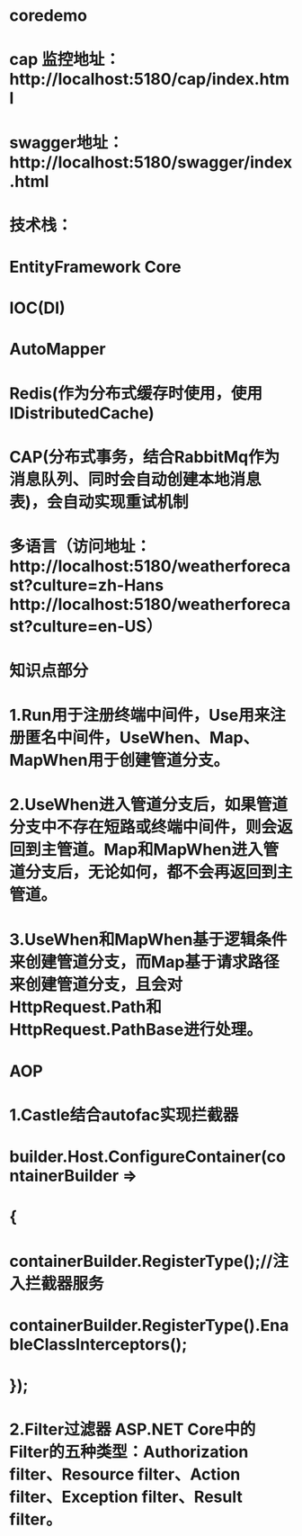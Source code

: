 # coredemo
# cap 监控地址：http://localhost:5180/cap/index.html
# swagger地址：http://localhost:5180/swagger/index.html 

# 技术栈：
# EntityFramework Core
# IOC(DI)
# AutoMapper
# Redis(作为分布式缓存时使用，使用IDistributedCache)
# CAP(分布式事务，结合RabbitMq作为消息队列、同时会自动创建本地消息表)，会自动实现重试机制
# 多语言（访问地址：http://localhost:5180/weatherforecast?culture=zh-Hans http://localhost:5180/weatherforecast?culture=en-US）

# 知识点部分
# 1.Run用于注册终端中间件，Use用来注册匿名中间件，UseWhen、Map、MapWhen用于创建管道分支。
# 2.UseWhen进入管道分支后，如果管道分支中不存在短路或终端中间件，则会返回到主管道。Map和MapWhen进入管道分支后，无论如何，都不会再返回到主管道。
# 3.UseWhen和MapWhen基于逻辑条件来创建管道分支，而Map基于请求路径来创建管道分支，且会对HttpRequest.Path和HttpRequest.PathBase进行处理。

# AOP
# 1.Castle结合autofac实现拦截器
# builder.Host.ConfigureContainer<ContainerBuilder>(containerBuilder =>
# {
#    containerBuilder.RegisterType<AopCache>();//注入拦截器服务
#     containerBuilder.RegisterType<GetDataClass>().EnableClassInterceptors();
# });
# 2.Filter过滤器 ASP.NET Core中的Filter的五种类型：Authorization filter、Resource filter、Action filter、Exception filter、Result filter。